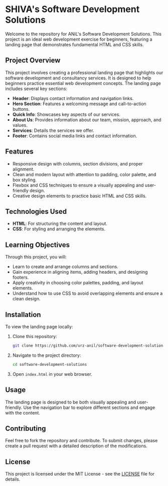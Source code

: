 # SHIVA's Software Development Solutions

Welcome to the repository for ANiL's Software Development Solutions. This project is an ideal web development exercise for beginners, featuring a landing page that demonstrates fundamental HTML and CSS skills.

## Project Overview

This project involves creating a professional landing page that highlights our software development and consultancy services. It is designed to help beginners practice essential web development concepts. The landing page includes several key sections:

- **Header**: Displays contact information and navigation links.
- **Hero Section**: Features a welcoming message and call-to-action buttons.
- **Quick Info**: Showcases key aspects of our services.
- **About Us**: Provides information about our team, mission, approach, and values.
- **Services**: Details the services we offer.
- **Footer**: Contains social media links and contact information.

## Features

- Responsive design with columns, section divisions, and proper alignment.
- Clean and modern layout with attention to padding, color palette, and box styling.
- Flexbox and CSS techniques to ensure a visually appealing and user-friendly design.
- Creative design elements to practice basic HTML and CSS skills.

## Technologies Used

- **HTML**: For structuring the content and layout.
- **CSS**: For styling and arranging the elements.

## Learning Objectives

Through this project, you will:
- Learn to create and arrange columns and sections.
- Gain experience in aligning items, adding headers, and designing footers.
- Apply creativity in choosing color palettes, padding, and layout elements.
- Understand how to use CSS to avoid overlapping elements and ensure a clean design.

## Installation

To view the landing page locally:

1. Clone this repository:
    ```bash
    git clone https://github.com/urz-anil/software-development-solutions.git
    ```
2. Navigate to the project directory:
    ```bash
    cd software-development-solutions
    ```
3. Open `index.html` in your web browser.

## Usage

The landing page is designed to be both visually appealing and user-friendly. Use the navigation bar to explore different sections and engage with the content.

## Contributing

Feel free to fork the repository and contribute. To submit changes, please create a pull request with a detailed description of the modifications.

## License

This project is licensed under the MIT License - see the [LICENSE](LICENSE) file for details.



